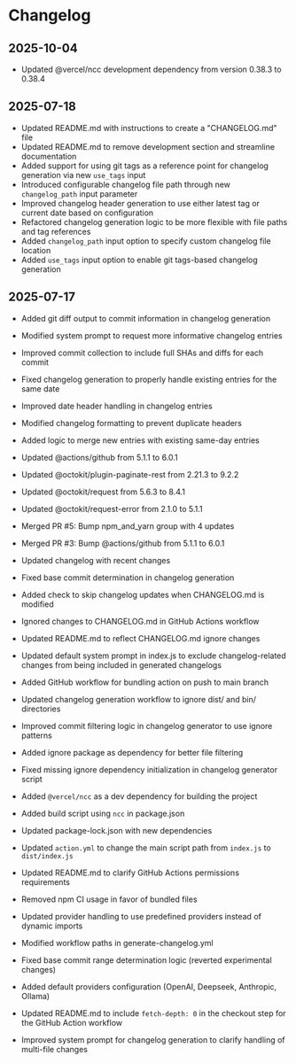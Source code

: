 # Changelog

## 2025-10-04
- Updated @vercel/ncc development dependency from version 0.38.3 to 0.38.4
## 2025-07-18
- Updated README.md with instructions to create a "CHANGELOG.md" file
- Updated README.md to remove development section and streamline documentation
- Added support for using git tags as a reference point for changelog generation via new `use_tags` input
- Introduced configurable changelog file path through new `changelog_path` input parameter
- Improved changelog header generation to use either latest tag or current date based on configuration
- Refactored changelog generation logic to be more flexible with file paths and tag references
- Added `changelog_path` input option to specify custom changelog file location
- Added `use_tags` input option to enable git tags-based changelog generation
## 2025-07-17
- Added git diff output to commit information in changelog generation
- Modified system prompt to request more informative changelog entries
- Improved commit collection to include full SHAs and diffs for each commit
- Fixed changelog generation to properly handle existing entries for the same date
- Improved date header handling in changelog entries
- Modified changelog formatting to prevent duplicate headers
- Added logic to merge new entries with existing same-day entries
- Updated @actions/github from 5.1.1 to 6.0.1
- Updated @octokit/plugin-paginate-rest from 2.21.3 to 9.2.2
- Updated @octokit/request from 5.6.3 to 8.4.1
- Updated @octokit/request-error from 2.1.0 to 5.1.1
- Merged PR #5: Bump npm_and_yarn group with 4 updates
- Merged PR #3: Bump @actions/github from 5.1.1 to 6.0.1
- Updated changelog with recent changes
- Fixed base commit determination in changelog generation
- Added check to skip changelog updates when CHANGELOG.md is modified

- Ignored changes to CHANGELOG.md in GitHub Actions workflow
- Updated README.md to reflect CHANGELOG.md ignore changes

- Updated default system prompt in index.js to exclude changelog-related changes from being included in generated changelogs

- Added GitHub workflow for bundling action on push to main branch
- Updated changelog generation workflow to ignore dist/ and bin/ directories
- Improved commit filtering logic in changelog generator to use ignore patterns
- Added ignore package as dependency for better file filtering
- Fixed missing ignore dependency initialization in changelog generator script

- Added `@vercel/ncc` as a dev dependency for building the project
- Added build script using `ncc` in package.json
- Updated package-lock.json with new dependencies

- Updated `action.yml` to change the main script path from `index.js` to `dist/index.js`

- Updated README.md to clarify GitHub Actions permissions requirements

- Removed npm CI usage in favor of bundled files
- Updated provider handling to use predefined providers instead of dynamic imports
- Modified workflow paths in generate-changelog.yml
- Fixed base commit range determination logic (reverted experimental changes)
- Added default providers configuration (OpenAI, Deepseek, Anthropic, Ollama)

- Updated README.md to include `fetch-depth: 0` in the checkout step for the GitHub Action workflow

- Improved system prompt for changelog generation to clarify handling of multi-file changes
